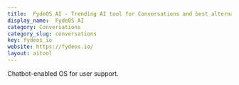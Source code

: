 ```yaml
---
title:  FydeOS AI - Trending AI tool for Conversations and best alternatives
display_name:  FydeOS AI
category: Conversations
category_slug: conversations
key: fydeos_io
website: https://fydeos.io/
layout: aitool
---
```


Chatbot-enabled OS for user support.
